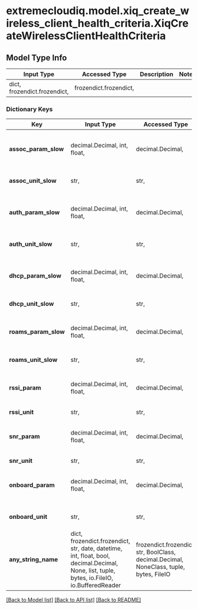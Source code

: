 # extremecloudiq.model.xiq_create_wireless_client_health_criteria.XiqCreateWirelessClientHealthCriteria

## Model Type Info
Input Type | Accessed Type | Description | Notes
------------ | ------------- | ------------- | -------------
dict, frozendict.frozendict,  | frozendict.frozendict,  |  | 

### Dictionary Keys
Key | Input Type | Accessed Type | Description | Notes
------------ | ------------- | ------------- | ------------- | -------------
**assoc_param_slow** | decimal.Decimal, int, float,  | decimal.Decimal,  | The association parameter slow | [optional] value must be a 64 bit float
**assoc_unit_slow** | str,  | str,  | The association unit slow | [optional] 
**auth_param_slow** | decimal.Decimal, int, float,  | decimal.Decimal,  | The authentication parameter slow | [optional] value must be a 64 bit float
**auth_unit_slow** | str,  | str,  | The authentication unit slow | [optional] 
**dhcp_param_slow** | decimal.Decimal, int, float,  | decimal.Decimal,  | The DHCP parameter slow | [optional] value must be a 64 bit float
**dhcp_unit_slow** | str,  | str,  | The DHCP unit slow | [optional] 
**roams_param_slow** | decimal.Decimal, int, float,  | decimal.Decimal,  | The roaming parameter slow | [optional] value must be a 64 bit float
**roams_unit_slow** | str,  | str,  | The roaming unit slow | [optional] 
**rssi_param** | decimal.Decimal, int, float,  | decimal.Decimal,  | The RSSI parameter | [optional] value must be a 64 bit float
**rssi_unit** | str,  | str,  | The RSSI unit | [optional] 
**snr_param** | decimal.Decimal, int, float,  | decimal.Decimal,  | The SNR parameter | [optional] value must be a 64 bit float
**snr_unit** | str,  | str,  | The SNR unit | [optional] 
**onboard_param** | decimal.Decimal, int, float,  | decimal.Decimal,  | The onboarding parameter | [optional] value must be a 64 bit float
**onboard_unit** | str,  | str,  | The onboarding unit | [optional] 
**any_string_name** | dict, frozendict.frozendict, str, date, datetime, int, float, bool, decimal.Decimal, None, list, tuple, bytes, io.FileIO, io.BufferedReader | frozendict.frozendict, str, BoolClass, decimal.Decimal, NoneClass, tuple, bytes, FileIO | any string name can be used but the value must be the correct type | [optional]

[[Back to Model list]](../../README.md#documentation-for-models) [[Back to API list]](../../README.md#documentation-for-api-endpoints) [[Back to README]](../../README.md)

